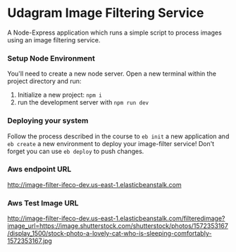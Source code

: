 # Udagram Image Filtering Service

 A Node-Express application which runs a simple script to process images using an image filtering service.


### Setup Node Environment

You'll need to create a new node server. Open a new terminal within the project directory and run:

1. Initialize a new project: `npm i`
2. run the development server with `npm run dev`

### Deploying your system

Follow the process described in the course to `eb init` a new application and `eb create` a new environment to deploy your image-filter service! Don't forget you can use `eb deploy` to push changes.

### Aws endpoint URL

http://image-filter-ifeco-dev.us-east-1.elasticbeanstalk.com

### Aws Test Image URL
http://image-filter-ifeco-dev.us-east-1.elasticbeanstalk.com/filteredimage?image_url=https://image.shutterstock.com/shutterstock/photos/1572353167/display_1500/stock-photo-a-lovely-cat-who-is-sleeping-comfortably-1572353167.jpg


